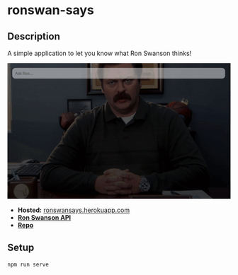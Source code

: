 # ronswan-says

## Description

A simple application to let you know what Ron Swanson thinks!

![](Screen-Recording-2020-10-01-at-1.gif)

* **Hosted:** [ronswansays.herokuapp.com](https://ronswansays.herokuapp.com/)
* [**Ron Swanson API**](https://ron-swanson-quotes.herokuapp.com/v2/quotes)
* [**Repo**](https://github.com/jamesseanwright/ron-swanson-quotes)

## Setup
```
npm run serve
```

